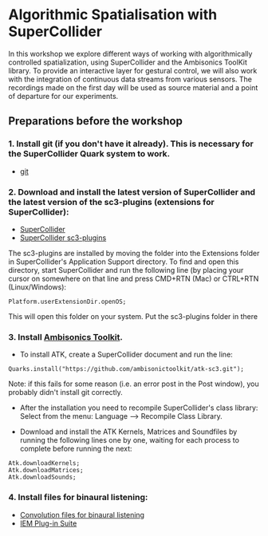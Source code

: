 # Algorithmic Spatialisation with SuperCollider

In this workshop we explore different ways of working with algorithmically controlled spatialization, using SuperCollider and the Ambisonics ToolKit library. To provide an interactive layer for gestural control, we will also work with the integration of continuous data streams from various sensors. The recordings made on the first day will be used as source material and a point of departure for our experiments.

## Preparations before the workshop
### 1. Install git (if you don't have it already). This is necessary for the SuperCollider Quark system to work.
- [git](https://git-scm.com/)

### 2. Download and install the latest version of SuperCollider and the latest version of the sc3-plugins (extensions for SuperCollider):
- [SuperCollider](https://supercollider.github.io/)
- [SuperCollider sc3-plugins](https://supercollider.github.io/sc3-plugins/)

The sc3-plugins are installed by moving the folder into the Extensions folder in SuperCollider's Application Support directory. To find and open this directory, start SuperCollider and run the following line (by placing your cursor on somewhere on that line and press CMD+RTN (Mac) or CTRL+RTN (Linux/Windows):

```Platform.userExtensionDir.openOS;```

This will open this folder on your system. Put the sc3-plugins folder in there

### 3. Install [Ambisonics Toolkit](https://github.com/ambisonictoolkit/atk-sc3).
- To install ATK, create a SuperCollider document and run the line:

```Quarks.install("https://github.com/ambisonictoolkit/atk-sc3.git");```

Note: if this fails for some reason (i.e. an error post in the Post window), you probably didn't install git correctly.

- After the installation you need to recompile SuperCollider's class library:
Select from the menu: 
Language --> Recompile Class Library.

- Download and install the ATK Kernels, Matrices and Soundfiles by running the following lines one by one, waiting for each process to complete before running the next:
```
Atk.downloadKernels;
Atk.downloadMatrices;
Atk.downloadSounds;
```

### 4. Install files for binaural listening:

- [Convolution files for binaural listening](https://github.com/friskgit/kmh_ls/raw/master/binaural/convol_presets.zip)
- [IEM Plug-in Suite](https://plugins.iem.at/download/)
